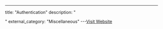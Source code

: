 ---
title: "Authentication"
description: "

"
external_category: "Miscellaneous"
---[Visit Website](https://github.com/Az0x7/vulnerability-Checklist/blob/main/Authentication/authentication.md)

